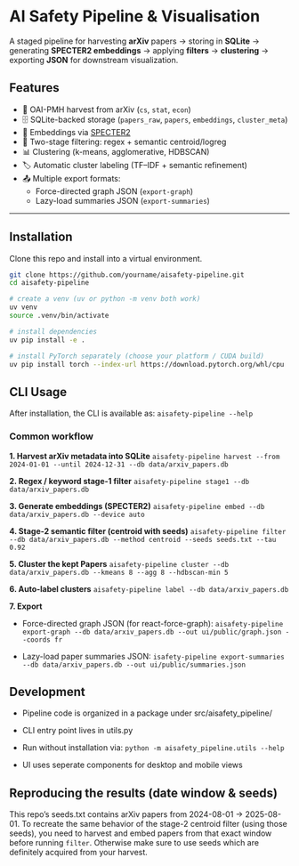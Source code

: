 # AI Safety Pipeline & Visualisation

A staged pipeline for harvesting **arXiv** papers → storing in **SQLite** → generating **SPECTER2 embeddings** → applying **filters** → **clustering** → exporting **JSON** for downstream visualization.

## Features

- 🔄 OAI-PMH harvest from arXiv (`cs`, `stat`, `econ`)
- 🗄️ SQLite-backed storage (`papers_raw`, `papers`, `embeddings`, `cluster_meta`)
- 🧠 Embeddings via [SPECTER2](https://huggingface.co/allenai/specter2)
- 🧹 Two-stage filtering: regex + semantic centroid/logreg
- 📊 Clustering (k-means, agglomerative, HDBSCAN)
- 🏷️ Automatic cluster labeling (TF–IDF + semantic refinement)
- 📤 Multiple export formats:
  - Force-directed graph JSON (`export-graph`)
  - Lazy-load summaries JSON (`export-summaries`)

---

## Installation

Clone this repo and install into a virtual environment.

```bash
git clone https://github.com/yourname/aisafety-pipeline.git
cd aisafety-pipeline

# create a venv (uv or python -m venv both work)
uv venv
source .venv/bin/activate

# install dependencies
uv pip install -e .

# install PyTorch separately (choose your platform / CUDA build)
uv pip install torch --index-url https://download.pytorch.org/whl/cpu
```

## CLI Usage

After installation, the CLI is available as:
`aisafety-pipeline --help`

### Common workflow

**1. Harvest arXiv metadata into SQLite**
`aisafety-pipeline harvest --from 2024-01-01 --until 2024-12-31 --db data/arxiv_papers.db`

**2. Regex / keyword stage-1 filter**
`aisafety-pipeline stage1 --db data/arxiv_papers.db`

**3. Generate embeddings (SPECTER2)**
`aisafety-pipeline embed --db data/arxiv_papers.db --device auto`

**4. Stage-2 semantic filter (centroid with seeds)**
`aisafety-pipeline filter --db data/arxiv_papers.db --method centroid --seeds seeds.txt --tau 0.92`

**5. Cluster the kept Papers**
`aisafety-pipeline cluster --db data/arxiv_papers.db --kmeans 8 --agg 8 --hdbscan-min 5`

**6. Auto-label clusters**
`aisafety-pipeline label --db data/arxiv_papers.db`

**7. Export**

- Force-directed graph JSON (for react-force-graph):
  `aisafety-pipeline export-graph --db data/arxiv_papers.db --out ui/public/graph.json --coords fr`

- Lazy-load paper summaries JSON:
  `isafety-pipeline export-summaries --db data/arxiv_papers.db --out ui/public/summaries.json`

## Development

- Pipeline code is organized in a package under src/aisafety_pipeline/

- CLI entry point lives in utils.py

- Run without installation via:
  `python -m aisafety_pipeline.utils --help`

- UI uses seperate components for desktop and mobile views

## Reproducing the results (date window & seeds)

This repo’s seeds.txt contains arXiv papers from 2024-08-01 → 2025-08-01.
To recreate the same behavior of the stage-2 centroid filter (using those seeds), you need to harvest and embed papers from that exact window before running `filter`. Otherwise make sure to use seeds which are definitely acquired from your harvest.
